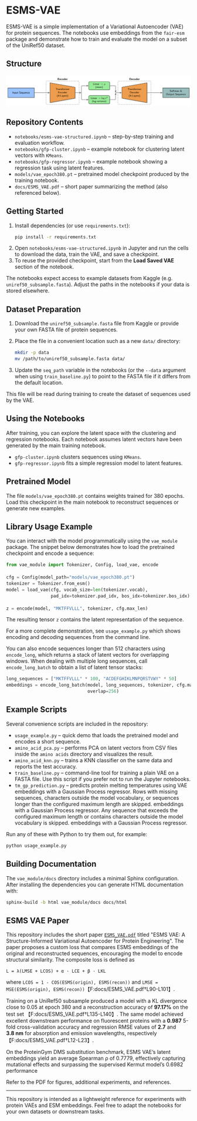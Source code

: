 # ESMS-VAE

ESMS-VAE is a simple implementation of a Variational Autoencoder (VAE) for protein sequences. The notebooks use embeddings from the `fair-esm` package and demonstrate how to train and evaluate the model on a subset of the UniRef50 dataset.

## Structure
![구조](img/struct.png)
## Repository Contents

- `notebooks/esms-vae-structured.ipynb` – step-by-step training and evaluation workflow.
- `notebooks/gfp-cluster.ipynb` – example notebook for clustering latent vectors with `KMeans`.
- `notebooks/gfp-regressor.ipynb` – example notebook showing a regression task using latent features.
- `models/vae_epoch380.pt` – pretrained model checkpoint produced by the training notebook.
- `docs/ESMS_VAE.pdf` – short paper summarizing the method (also referenced below).

## Getting Started

1. Install dependencies (or use `requirements.txt`):
   ```bash
   pip install -r requirements.txt
   ```
2. Open `notebooks/esms-vae-structured.ipynb` in Jupyter and run the cells to download the data, train the VAE, and save a checkpoint.
3. To reuse the provided checkpoint, start from the **Load Saved VAE** section of the notebook.

The notebooks expect access to example datasets from Kaggle (e.g. `uniref50_subsample.fasta`). Adjust the paths in the notebooks if your data is stored elsewhere.

## Dataset Preparation

1. Download the `uniref50_subsample.fasta` file from Kaggle or provide your own FASTA file of protein sequences.
2. Place the file in a convenient location such as a new `data/` directory:

   ```bash
   mkdir -p data
   mv /path/to/uniref50_subsample.fasta data/
   ```

3. Update the `seq_path` variable in the notebooks (or the `--data` argument when using `train_baseline.py`) to point to the FASTA file if it differs from the default location.

This file will be read during training to create the dataset of sequences used by the VAE.

## Using the Notebooks

After training, you can explore the latent space with the clustering and regression notebooks. Each notebook assumes latent vectors have been generated by the main training notebook.

- `gfp-cluster.ipynb` clusters sequences using `KMeans`.
- `gfp-regressor.ipynb` fits a simple regression model to latent features.

## Pretrained Model

The file `models/vae_epoch380.pt` contains weights trained for 380 epochs. Load this checkpoint in the main notebook to reconstruct sequences or generate new examples.

## Library Usage Example

You can interact with the model programmatically using the `vae_module` package.
The snippet below demonstrates how to load the pretrained checkpoint and encode a sequence:

```python
from vae_module import Tokenizer, Config, load_vae, encode

cfg = Config(model_path="models/vae_epoch380.pt")
tokenizer = Tokenizer.from_esm()
model = load_vae(cfg, vocab_size=len(tokenizer.vocab),
                 pad_idx=tokenizer.pad_idx, bos_idx=tokenizer.bos_idx)

z = encode(model, "MKTFFVLLL", tokenizer, cfg.max_len)
```

The resulting tensor `z` contains the latent representation of the sequence.

For a more complete demonstration, see `usage_example.py` which
shows encoding and decoding sequences from the command line.

You can also encode sequences longer than 512 characters using `encode_long`,
which returns a stack of latent vectors for overlapping windows. When dealing
with multiple long sequences, call `encode_long_batch` to obtain a list of
latent tensor stacks:

```python
long_sequences = ["MKTFFVLLL" * 100, "ACDEFGHIKLMNPQRSTVWY" * 50]
embeddings = encode_long_batch(model, long_sequences, tokenizer, cfg.max_len,
                               overlap=256)
```
## Example Scripts

Several convenience scripts are included in the repository:

- `usage_example.py` – quick demo that loads the pretrained model and encodes a
  short sequence.
- `amino_acid_pca.py` – performs PCA on latent vectors from CSV files inside the
  `amino acids` directory and visualizes the result.
- `amino_acid_knn.py` – trains a KNN classifier on the same data and reports the
  test accuracy.
- `train_baseline.py` – command-line tool for training a plain VAE on a FASTA
  file. Use this script if you prefer not to run the Jupyter notebooks.
- `tm_gp_prediction.py` – predicts protein melting temperatures using VAE
  embeddings with a Gaussian Process regressor. Rows with missing sequences,
  characters outside the model vocabulary, or sequences longer than the
  configured maximum length are skipped.
  embeddings with a Gaussian Process regressor. Any sequence that exceeds the
  configured maximum length or contains characters outside the model
  vocabulary is skipped.
  embeddings with a Gaussian Process regressor.


Run any of these with Python to try them out, for example:

```bash
python usage_example.py
```

## Building Documentation

The `vae_module/docs` directory includes a minimal Sphinx configuration. After
installing the dependencies you can generate HTML documentation with:

```bash
sphinx-build -b html vae_module/docs docs/html
```

## ESMS VAE Paper

This repository includes the short paper [`ESMS_VAE.pdf`](docs/ESMS_VAE.pdf) titled
"ESMS VAE: A Structure-Informed Variational Autoencoder for Protein
Engineering". The paper proposes a custom loss that compares ESMS embeddings of
the original and reconstructed sequences, encouraging the model to encode
structural similarity. The composite loss is defined as

```
L = λ(LMSE + LCOS) + α · LCE + β · LKL
```

where `LCOS = 1 - COS(ESMS(origin), ESMS(recon))` and `LMSE =
MSE(ESMS(origin), ESMS(recon))`【F:docs/ESMS_VAE.pdf†L90-L101】.

Training on a UniRef50 subsample produced a model with a KL divergence close to
0.05 at epoch 380 and a reconstruction accuracy of **97.17%** on the test set
【F:docs/ESMS_VAE.pdf†L135-L140】. The same model achieved excellent downstream
performance on fluorescent proteins with a **0.987** 5-fold cross-validation
accuracy and regression RMSE values of **2.7** and **3.8&nbsp;nm** for absorption
and emission wavelengths, respectively【F:docs/ESMS_VAE.pdf†L12-L23】.

On the ProteinGym DMS substitution benchmark, ESMS VAE’s latent embeddings yield an average Spearman ρ of 0.7779, effectively capturing mutational effects and surpassing the supervised Kermut model’s 0.6982 performance

Refer to the PDF for figures, additional experiments, and references.

---

This repository is intended as a lightweight reference for experiments with protein VAEs and ESM embeddings. Feel free to adapt the notebooks for your own datasets or downstream tasks.
